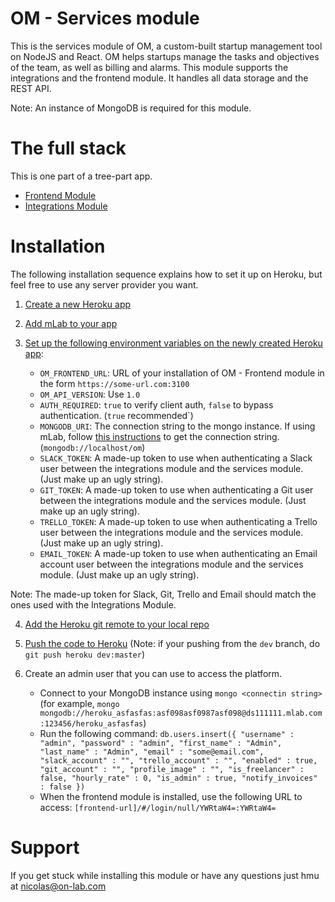 # OM - Services module
This is the services module of OM, a custom-built startup management tool on NodeJS and React. OM helps startups manage the tasks and objectives of the team, as well as billing and alarms. 
This module supports the integrations and the frontend module. It handles all data storage and the REST API.

Note: An instance of MongoDB is required for this module.

# The full stack
This is one part of a tree-part app.
   * [Frontend Module](https://github.com/nicolasalliaume/om-frontend)
   * [Integrations Module](https://github.com/nicolasalliaume/om-integrations)

# Installation
The following installation sequence explains how to set it up on Heroku, but feel free to use any server provider you want.

1. [Create a new Heroku app](https://devcenter.heroku.com/articles/creating-apps)

2. [Add mLab to your app](https://devcenter.heroku.com/articles/mongolab#adding-mlab-as-a-heroku-add-on)

3. [Set up the following environment variables on the newly created Heroku app](https://devcenter.heroku.com/articles/config-vars#managing-config-vars):
    * `OM_FRONTEND_URL`: URL of your installation of OM - Frontend module in the form `https://some-url.com:3100`
    * `OM_API_VERSION`: Use `1.0`
    * `AUTH_REQUIRED`: `true` to verify client auth, `false` to bypass authentication. (`true` recommended`)
    * `MONGODB_URI`: The connection string to the mongo instance. If using mLab, follow [this instructions](https://docs.mlab.com/connecting/) to get the connection string. (`mongodb://localhost/om`)
    * `SLACK_TOKEN`: A made-up token to use when authenticating a Slack user between the integrations module and the services module. (Just make up an ugly string).
    * `GIT_TOKEN`: A made-up token to use when authenticating a Git user between the integrations module and the services module. (Just make up an ugly string).
    * `TRELLO_TOKEN`: A made-up token to use when authenticating a Trello user between the integrations module and the services module. (Just make up an ugly string).
    * `EMAIL_TOKEN`: A made-up token to use when authenticating an Email account user between the integrations module and the services module. (Just make up an ugly string).
    
Note: The made-up token for Slack, Git, Trello and Email should match the ones used with the Integrations Module.
    
4. [Add the Heroku git remote to your local repo](https://devcenter.heroku.com/articles/git#creating-a-heroku-remote)

5. [Push the code to Heroku](https://devcenter.heroku.com/articles/git#deploying-code) (Note: if your pushing from the `dev` branch, do `git push heroku dev:master`)

6. Create an admin user that you can use to access the platform.
    * Connect to your MongoDB instance using `mongo <connectin string>` (for example, `mongo mongodb://heroku_asfasfas:asf098asf0987asf098@ds111111.mlab.com:123456/heroku_asfasfas`)
    * Run the following command: `db.users.insert({
	"username" : "admin",
	"password" : "admin",
	"first_name" : "Admin",
	"last_name" : "Admin",
	"email" : "some@email.com",
	"slack_account" : "",
	"trello_account" : "",
	"enabled" : true,
	"git_account" : "",
	"profile_image" : "",
	"is_freelancer" : false,
	"hourly_rate" : 0,
	"is_admin" : true,
	"notify_invoices" : false
})`
    * When the frontend module is installed, use the following URL to access: `[frontend-url]/#/login/null/YWRtaW4=:YWRtaW4=`

# Support
If you get stuck while installing this module or have any questions just hmu at nicolas@on-lab.com
